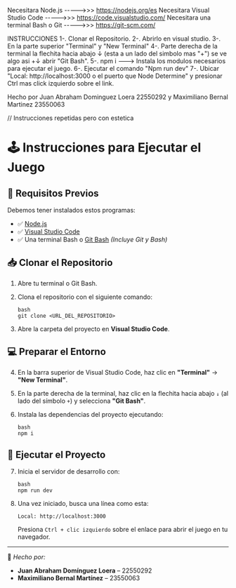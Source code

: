 Necesitara Node.js ----->>> https://nodejs.org/es
Necesitara Visual Studio Code ----->>> https://code.visualstudio.com/
Necesitara una terminal Bash o Git ----->>> https://git-scm.com/

INSTRUCCIONES
 1-. Clonar el Repositorio.
 2-. Abrirlo en visual studio.
 3-. En la parte superior "Terminal" y "New Terminal"
 4-. Parte derecha de la terminal la flechita hacia abajo ↓ (esta a un lado del simbolo mas "+") se ve algo asi +↓ abrir "Git Bash".
 5-. npm i ---> Instala los modulos necesarios para ejecutar el juego.
 6-. Ejecutar el comando "Npm run dev"
 7-. Ubicar "Local: http://localhost:3000 o el puerto que Node Determine" y presionar Ctrl mas click izquierdo sobre el link.

Hecho por Juan Abraham Dominguez Loera 22550292 y
Maximiliano Bernal Martinez 23550063


// Instrucciones repetidas pero con estetica

# 🕹️ Instrucciones para Ejecutar el Juego
## 🧰 Requisitos Previos

Debemos tener instalados estos programas:

- ✅ [Node.js](https://nodejs.org/es)  
- ✅ [Visual Studio Code](https://code.visualstudio.com/)  
- ✅ Una terminal Bash o [Git Bash](https://git-scm.com/) *(Incluye Git y Bash)*

## 📥 Clonar el Repositorio

1. Abre tu terminal o Git Bash.
2. Clona el repositorio con el siguiente comando:

   ```
   bash
   git clone <URL_DEL_REPOSITORIO>
   ```

3. Abre la carpeta del proyecto en **Visual Studio Code**.

## 💻 Preparar el Entorno

4. En la barra superior de Visual Studio Code, haz clic en **"Terminal"** → **"New Terminal"**.
5. En la parte derecha de la terminal, haz clic en la flechita hacia abajo `↓` (al lado del símbolo `+`) y selecciona **"Git Bash"**.

6. Instala las dependencias del proyecto ejecutando:

   ```
   bash
   npm i
   ```

## 🚀 Ejecutar el Proyecto

7. Inicia el servidor de desarrollo con:

   ```
   bash
   npm run dev
   ```

8. Una vez iniciado, busca una línea como esta:

   ```
   Local: http://localhost:3000
   ```

   Presiona `Ctrl + clic izquierdo` sobre el enlace para abrir el juego en tu navegador.

---

📄 *Hecho por:*
- **Juan Abraham Domínguez Loera** – 22550292  
- **Maximiliano Bernal Martínez** – 23550063